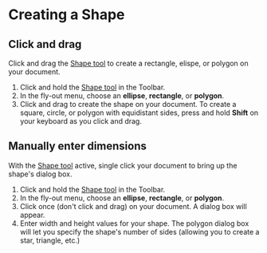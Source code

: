 # Creating a Shape

## Click and drag

Click and drag the [Shape tool](../working-with-tools/drawing-and-type-tools.md) to create a rectangle, elispe, or polygon on your document.

1. Click and hold the [Shape tool](../working-with-tools/drawing-and-type-tools.md) in the Toolbar.&#x20;
2. In the fly-out menu, choose an **ellipse**, **rectangle**, or **polygon**.
3. Click and drag to create the shape on your document. To create a square, circle, or polygon with equidistant sides, press and hold **Shift** on your keyboard as you click and drag.&#x20;

## Manually enter dimensions

With the [Shape tool](../working-with-tools/drawing-and-type-tools.md) active, single click your document to bring up the shape's dialog box.

1. Click and hold the [Shape tool](../working-with-tools/drawing-and-type-tools.md) in the Toolbar.&#x20;
2. In the fly-out menu, choose an **ellipse**, **rectangle**, or **polygon**.
3. Click once (don't click and drag) on your document. A dialog box will appear.
4. Enter width and height values for your shape. The polygon dialog box will let you specify the shape's number of sides (allowing you to create a star, triangle, etc.)
